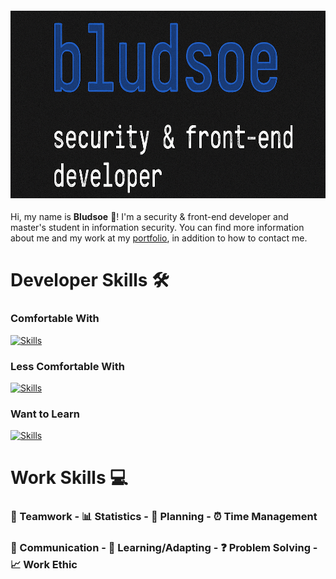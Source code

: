 #### <img src="static/header.png" alt="Header" width="1300" height="300">

Hi, my name is **Bludsoe** 👋! I'm a security & front-end developer and master's student in information security. You can find more information about me and my work at my [portfolio](https://bludsoee.github.io/), in addition to how to contact me.

# Developer Skills 🛠️
### Comfortable With
[![Skills](https://skillicons.dev/icons?i=python,java,html,js,git,gitlab,sqlite&perline=4)](https://skillicons.dev)

### Less Comfortable With
[![Skills](https://skillicons.dev/icons?i=c,css,scss,latex,md,mysql&perline=4)](https://skillicons.dev)

### Want to Learn
[![Skills](https://skillicons.dev/icons?i=cpp,discordjs,cs,nextjs,jodejs,react,rust,swift,unity,unreal&perline=5)](https://skillicons.dev)

# Work Skills 💻
### 👥 Teamwork - 📊 Statistics - 📅 Planning - ⏰ Time Management

### 💬 Communication - 🔎 Learning/Adapting - ❓ Problem Solving - 📈 Work Ethic